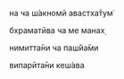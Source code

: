 на ча ш́акномй авастха̄тум̇

бхраматӣва ча ме манах̣

нимитта̄ни ча паш́йа̄ми

випарӣта̄ни кеш́ава